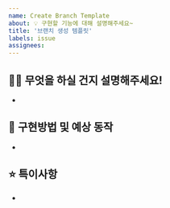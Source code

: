 ```yaml
---
name: Create Branch Template
about: 💡 구현할 기능에 대해 설명해주세요~
title: '브랜치 생성 템플릿'
labels: issue
assignees: 
---
```


## 👨‍💻 무엇을 하실 건지 설명해주세요!
- 


## 🤔 구현방법 및 예상 동작
- 


## ⭐ 특이사항
- 
